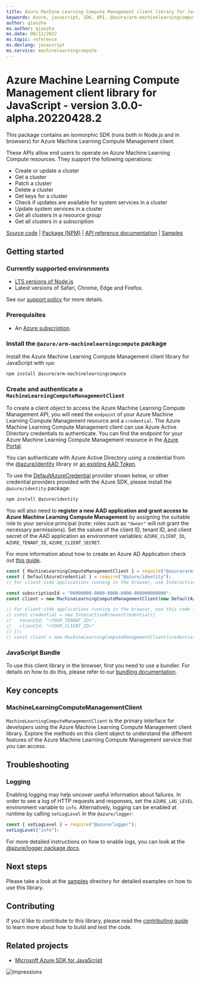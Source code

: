 ```yaml
---
title: Azure Machine Learning Compute Management client library for JavaScript
keywords: Azure, javascript, SDK, API, @azure/arm-machinelearningcompute, machinelearningcompute
author: qiaozha
ms.author: qiaozha
ms.date: 08/11/2022
ms.topic: reference
ms.devlang: javascript
ms.service: machinelearningcompute
---
```

# Azure Machine Learning Compute Management client library for JavaScript - version 3.0.0-alpha.20220428.2 


This package contains an isomorphic SDK (runs both in Node.js and in browsers) for Azure Machine Learning Compute Management client.

These APIs allow end users to operate on Azure Machine Learning Compute resources. They support the following operations:<ul><li>Create or update a cluster</li><li>Get a cluster</li><li>Patch a cluster</li><li>Delete a cluster</li><li>Get keys for a cluster</li><li>Check if updates are available for system services in a cluster</li><li>Update system services in a cluster</li><li>Get all clusters in a resource group</li><li>Get all clusters in a subscription</li></ul>

[Source code](https://github.com/Azure/azure-sdk-for-js/tree/main/sdk/machinelearningcompute/arm-machinelearningcompute) |
[Package (NPM)](https://www.npmjs.com/package/@azure/arm-machinelearningcompute) |
[API reference documentation](/javascript/api/@azure/arm-machinelearningcompute?view=azure-node-preview) |
[Samples](https://github.com/Azure-Samples/azure-samples-js-management)

## Getting started

### Currently supported environments

- [LTS versions of Node.js](https://nodejs.org/about/releases/)
- Latest versions of Safari, Chrome, Edge and Firefox.

See our [support policy](https://github.com/Azure/azure-sdk-for-js/blob/main/SUPPORT.md) for more details.

### Prerequisites

- An [Azure subscription][azure_sub].

### Install the `@azure/arm-machinelearningcompute` package

Install the Azure Machine Learning Compute Management client library for JavaScript with `npm`:

```bash
npm install @azure/arm-machinelearningcompute
```

### Create and authenticate a `MachineLearningComputeManagementClient`

To create a client object to access the Azure Machine Learning Compute Management API, you will need the `endpoint` of your Azure Machine Learning Compute Management resource and a `credential`. The Azure Machine Learning Compute Management client can use Azure Active Directory credentials to authenticate.
You can find the endpoint for your Azure Machine Learning Compute Management resource in the [Azure Portal][azure_portal].

You can authenticate with Azure Active Directory using a credential from the [@azure/identity][azure_identity] library or [an existing AAD Token](https://github.com/Azure/azure-sdk-for-js/blob/master/sdk/identity/identity/samples/AzureIdentityExamples.md#authenticating-with-a-pre-fetched-access-token).

To use the [DefaultAzureCredential][defaultazurecredential] provider shown below, or other credential providers provided with the Azure SDK, please install the `@azure/identity` package:

```bash
npm install @azure/identity
```

You will also need to **register a new AAD application and grant access to Azure Machine Learning Compute Management** by assigning the suitable role to your service principal (note: roles such as `"Owner"` will not grant the necessary permissions).
Set the values of the client ID, tenant ID, and client secret of the AAD application as environment variables: `AZURE_CLIENT_ID`, `AZURE_TENANT_ID`, `AZURE_CLIENT_SECRET`.

For more information about how to create an Azure AD Application check out [this guide](/azure/active-directory/develop/howto-create-service-principal-portal).

```javascript
const { MachineLearningComputeManagementClient } = require("@azure/arm-machinelearningcompute");
const { DefaultAzureCredential } = require("@azure/identity");
// For client-side applications running in the browser, use InteractiveBrowserCredential instead of DefaultAzureCredential. See https://aka.ms/azsdk/js/identity/examples for more details.

const subscriptionId = "00000000-0000-0000-0000-000000000000";
const client = new MachineLearningComputeManagementClient(new DefaultAzureCredential(), subscriptionId);

// For client-side applications running in the browser, use this code instead:
// const credential = new InteractiveBrowserCredential({
//   tenantId: "<YOUR_TENANT_ID>",
//   clientId: "<YOUR_CLIENT_ID>"
// });
// const client = new MachineLearningComputeManagementClient(credential, subscriptionId);
```


### JavaScript Bundle
To use this client library in the browser, first you need to use a bundler. For details on how to do this, please refer to our [bundling documentation](https://aka.ms/AzureSDKBundling).

## Key concepts

### MachineLearningComputeManagementClient

`MachineLearningComputeManagementClient` is the primary interface for developers using the Azure Machine Learning Compute Management client library. Explore the methods on this client object to understand the different features of the Azure Machine Learning Compute Management service that you can access.

## Troubleshooting

### Logging

Enabling logging may help uncover useful information about failures. In order to see a log of HTTP requests and responses, set the `AZURE_LOG_LEVEL` environment variable to `info`. Alternatively, logging can be enabled at runtime by calling `setLogLevel` in the `@azure/logger`:

```javascript
const { setLogLevel } = require("@azure/logger");
setLogLevel("info");
```

For more detailed instructions on how to enable logs, you can look at the [@azure/logger package docs](https://github.com/Azure/azure-sdk-for-js/tree/main/sdk/core/logger).

## Next steps

Please take a look at the [samples](https://github.com/Azure-Samples/azure-samples-js-management) directory for detailed examples on how to use this library.

## Contributing

If you'd like to contribute to this library, please read the [contributing guide](https://github.com/Azure/azure-sdk-for-js/blob/main/CONTRIBUTING.md) to learn more about how to build and test the code.

## Related projects

- [Microsoft Azure SDK for JavaScript](https://github.com/Azure/azure-sdk-for-js)

![Impressions](https://azure-sdk-impressions.azurewebsites.net/api/impressions/azure-sdk-for-js%2Fsdk%2Fmachinelearningcompute%2Farm-machinelearningcompute%2FREADME.png)

[azure_cli]: /cli/azure
[azure_sub]: https://azure.microsoft.com/free/
[azure_sub]: https://azure.microsoft.com/free/
[azure_portal]: https://portal.azure.com
[azure_identity]: https://github.com/Azure/azure-sdk-for-js/tree/main/sdk/identity/identity
[defaultazurecredential]: https://github.com/Azure/azure-sdk-for-js/tree/main/sdk/identity/identity#defaultazurecredential

